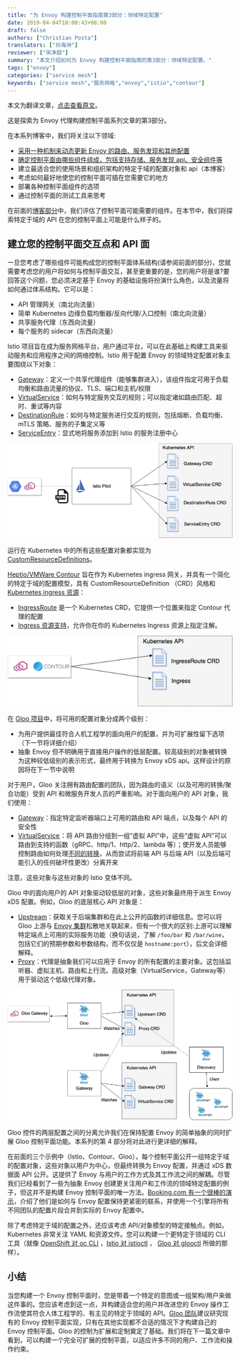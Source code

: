 ```yaml
---
title: "为 Envoy 构建控制平面指南第3部分：领域特定配置"
date: 2019-04-04T18:00:43+08:00
draft: false
authors: ["Christian Posta"]
translators: ["孙海洲"]
reviewer: ["宋净超"]
summary: "本文介绍如何为 Envoy 构建控制平面指南的第3部分：领域特定配置。"
tags: ["envoy"]
categories: ["service mesh"]
keywords: ["service mesh","服务网格","envoy","istio","contour"]
---
```


本文为翻译文章，[点击查看原文](https://medium.com/solo-io/guidance-for-building-a-control-plane-for-envoy-part-3-domain-specific-configuration-c97e8124b9d1)。

这是探索为 Envoy 代理构建控制平面系列文章的第3部分。

在本系列博客中，我们将关注以下领域:

- [采用一种机制来动态更新 Envoy 的路由、服务发现和其他配置](https://medium.com/solo-io/guidance-for-building-a-control-plane-to-manage-envoy-proxy-at-the-edge-as-a-gateway-or-in-a-mesh-badb6c36a2af)
- [确定控制平面由哪些组件组成，包括支持存储、服务发现 api、安全组件等](https://medium.com/solo-io/guidance-for-building-a-control-plane-for-envoy-proxy-part-2-identify-components-2d0731b0d8a4)
- 建立最适合您的使用场景和组织架构的特定于域的配置对象和 api（本博客）
- 考虑如何最好地使您的控制平面可插在您需要它的地方
- 部署各种控制平面组件的选项
- 通过控制平面的测试工具来思考

在前面的[博客部分](https://medium.com/solo-io/guidance-for-building-a-control-plane-for-envoy-proxy-part-2-identify-components-2d0731b0d8a4)中，我们评估了控制平面可能需要的组件。在本节中，我们将探索特定于域的 API 在您的控制平面上可能是什么样子的。

## 建立您的控制平面交互点和 API 面

一旦您考虑了哪些组件可能构成您的控制平面体系结构(请参阅前面的部分)，您就需要考虑您的用户将如何与控制平面交互，甚至更重要的是，您的用户将是谁?要回答这个问题，您必须决定基于 Envoy 的基础设施将扮演什么角色，以及流量将如何通过体系结构。它可以是：

- API 管理网关（南北向流量）
- 简单 Kubernetes 边缘负载均衡器/反向代理/入口控制（南北向流量）
- 共享服务代理（东西向流量）
- 每个服务的 sidecar（东西向流量）

Istio 项目旨在成为服务网格平台，用户通过平台，可以在此基础上构建工具来驱动服务和应用程序之间的网络控制。Istio 用于配置 Envoy 的领域特定配置对象主要围绕以下对象：

- [Gateway](https://istio.io/docs/reference/config/networking/)：定义一个共享代理组件（能够集群进入），该组件指定可用于负载均衡和路由流量的协议、TLS、端口和主机/权限
- [VirtualService](https://istio.io/docs/reference/config/networking/)：如何与特定服务交互的规则；可以指定诸如路由匹配、超时、重试等内容
- [DestinationRule](https://istio.io/docs/reference/config/networking/)：如何与特定服务进行交互的规则，包括熔断、负载均衡、mTLS 策略、服务的子集定义等
- [ServiceEntry](https://istio.io/docs/reference/config/networking/)：显式地将服务添加到 Istio 的服务注册中心

![](006gLaqLgy1g1ocpfgj5dj30ma09dq3j.jpg)

运行在 Kubernetes 中的所有这些配置对象都实现为 [CustomResourceDefinitions](https://kubernetes.io/docs/concepts/extend-kubernetes/api-extension/custom-resources/)。

[Heptio/VMWare Contour](https://github.com/heptio/contour) 旨在作为 Kubernetes ingress 网关，并具有一个简化的特定于域的配置模型，具有 CustomResourceDefinition （CRD）风格和 [Kubernetes ingress 资源](https://kubernetes.io/docs/concepts/services-networking/ingress/)：

- [IngressRoute](https://github.com/heptio/contour/blob/master/docs/ingressroute.md) 是一个 Kubernetes CRD，它提供一个位置来指定 Contour 代理的配置
- [Ingress 资源支持](https://github.com/heptio/contour/blob/master/docs/annotations.md)，允许你在你的 Kubernetes Ingress 资源上指定注解。

![](006gLaqLly1g1oao8vmp8j30hc05gaa8.jpg)

在 [Gloo 项目](https://gloo.solo.io/)中，将可用的配置对象分成两个级别：

- 为用户提供最佳符合人机工程学的面向用户的配置，并为可扩展性留下选项（下一节将详细介绍）
- 抽象 Envoy 但不明确用于直接用户操作的低层配置。较高级别的对象被转换为这种较低级别的表示形式，最终用于转换为 Envoy xDS api。这样设计的原因将在下一节中说明

对于用户，Gloo 关注拥有路由配置的团队，因为路由的语义（以及可用的转换/聚合功能）受到 API 和微服务开发人员的严重影响。对于面向用户的 API 对象，我们使用：

- [Gateway](https://gloo.solo.io/v1/github.com/solo-io/gloo/projects/gateway/api/v1/gateway.proto.sk/)：指定特定监听器端口上可用的路由和 API 端点，以及每个 API 的安全性
- [VirtualService ](https://gloo.solo.io/v1/github.com/solo-io/gloo/projects/gateway/api/v1/virtual_service.proto.sk/)：将 API 路由分组到一组“虚拟 API”中，这些“虚拟 API”可以路由到支持的函数（gRPC、http/1、http/2、lambda 等）；使开发人员能够控制路由如何处理[不同的转换]()，从而尝试将前端 API 与后端 API（以及后端可能引入的任何破坏性更改）分离开来

注意，这些对象与这些对象的 Istio 变体不同。

Gloo 中的面向用户的 API 对象驱动较低层的对象，这些对象最终用于派生 Envoy xDS 配置。例如，Gloo 的底层核心 API 对象是：

- [Upstream](https://gloo.solo.io/v1/github.com/solo-io/gloo/projects/gloo/api/v1/upstream.proto.sk/)：获取关于后端集群和在此上公开的函数的详细信息。您可以将 Gloo 上游与 [Envoy 集群](https://www.envoyproxy.io/docs/envoy/latest/api-v2/api/v2/cds.proto)松散地关联起来，但有一个很大的区别:上游可以理解特定端点上可用的实际服务功能（换句话说，了解 `/foo/bar` 和 `/bar/wine`，包括它们的预期参数和参数结构，而不仅仅是 `hostname:port`），后文会详细解释。
- [Proxy](https://gloo.solo.io/v1/github.com/solo-io/gloo/projects/gloo/api/v1/proxy.proto.sk/)：代理是抽象我们可以应用于 Envoy 的所有配置的主要对象。这包括监听器、虚拟主机、路由和上行流。高级对象（VirtualService，Gateway等）用于驱动这个低级代理对象。

![](006gLaqLgy1g1ocrrdccrj30o20dxabd.jpg)

Gloo 控件的两层配置之间的分离允许我们在保持配置 Envoy 的简单抽象的同时扩展 Gloo 控制平面功能。本系列的第 4 部分将对此进行更详细的解释。

在前面的三个示例中（Istio、Contour、Gloo），每个控制平面公开一组特定于域的配置对象，这些对象以用户为中心，但最终转换为 Envoy 配置，并通过 xDS 数据面 API 公开。这提供了 Envoy 与用户的工作方式及其工作流之间的解耦。尽管我们已经看到了一些为抽象 Envoy 创建更关注用户和工作流的领域特定配置的例子，但这并不是构建 Envoy 控制平面的唯一方法。[Booking.com 有一个很棒的演示](https://www.slideshare.net/IvanKruglov/ivan-kruglov-introducing-envoybased-service-mesh-at-bookingcom-version-7)，介绍了他们是如何与 Envoy 配置保持更紧密的联系，并使用一个引擎将所有不同团队的配置片段合并到实际的 Envoy 配置中。

除了考虑特定于域的配置之外，还应该考虑 API/对象模型的特定接触点。例如，Kubernetes 非常关注 YAML 和资源文件。您可以构建一个更特定于领域的 CLI 工具（就像 [OpenShift 对 oc CLI](https://docs.openshift.com/enterprise/3.2/dev_guide/new_app.html#dev-guide-new-app) ，[Istio 对 istioctl](https://istio.io/docs/reference/commands/istioctl/) ， [Gloo 对 glooctl](https://gloo.solo.io/cli/glooctl/) 所做的那样）。

## 小结

当您构建一个 Envoy 控制平面时，您是带着一个特定的意图或一组架构/用户来做这件事的。您应该考虑到这一点，并构建适合您的用户并改进您的 Envoy 操作工作流使其符合人体工程学的、有主见的特定于领域的 API。[Gloo 团队](https://github.com/solo-io/gloo/graphs/contributors)建议研究现有的 Envoy 控制平面实现，只有在其他实现都不合适的情况下才构建自己的 Envoy 控制平面。Gloo 的控制为扩展和定制奠定了基础。我们将在下一篇文章中看到，可以构建一个完全可扩展的控制平面，以适应许多不同的用户、工作流和操作约束。
